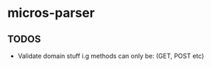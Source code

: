 micros-parser
=============


## TODOS
- Validate domain stuff i.g methods can only be: (GET, POST etc)
